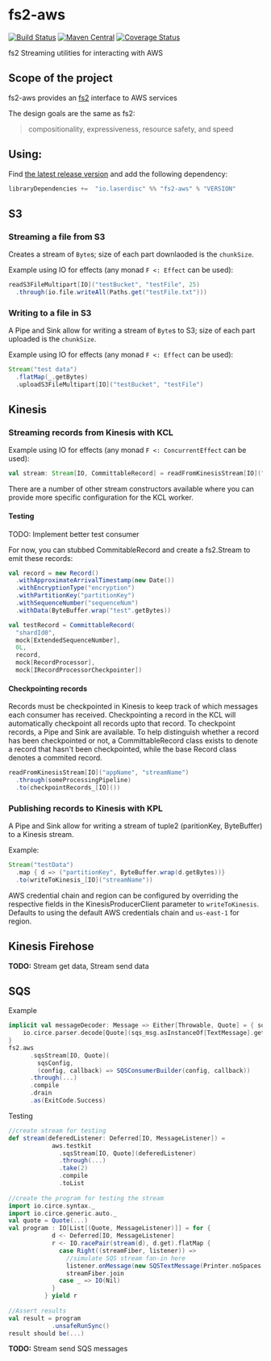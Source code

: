 # fs2-aws
[![Build Status](https://travis-ci.org/laserdisc-io/fs2-aws.svg?branch=master)](https://travis-ci.org/laserdisc-io/fs2-aws)
[![Maven Central](https://maven-badges.herokuapp.com/maven-central/io.laserdisc/fs2-aws_2.12/badge.svg)](https://maven-badges.herokuapp.com/maven-central/io.laserdisc/fs2-aws_2.12)
[![Coverage Status](https://coveralls.io/repos/github/io.laserdisc/fs2-aws/badge.svg?branch=master)](https://coveralls.io/github/laserdisc-io/fs2-aws?branch=master)

fs2 Streaming utilities for interacting with AWS

## Scope of the project

fs2-aws provides an [fs2](https://github.com/functional-streams-for-scala/fs2) interface to AWS services

The design goals are the same as fs2:
> compositionality, expressiveness, resource safety, and speed

## Using:

Find [the latest release version](https://github.com/laserdisc-io/fs2-aws/releases) and add the following dependency:

```sbt
libraryDependencies +=  "io.laserdisc" %% "fs2-aws" % "VERSION"
```

## S3
### Streaming a file from S3
Creates a stream of `Byte`s; size of each part downlaoded is the `chunkSize`.

Example using IO for effects (any monad `F <: Effect` can be used):
```scala
readS3FileMultipart[IO]("testBucket", "testFile", 25)
  .through(io.file.writeAll(Paths.get("testFile.txt")))
```

### Writing to a file in S3
A Pipe and Sink allow for writing a stream of `Byte`s to S3; size of each part uploaded is the `chunkSize`.

Example using IO for effects (any monad `F <: Effect` can be used):
```scala
Stream("test data")
  .flatMap(_.getBytes)
  .uploadS3FileMultipart[IO]("testBucket", "testFile")
```

## Kinesis
### Streaming records from Kinesis with KCL
Example using IO for effects (any monad `F <: ConcurrentEffect` can be used):
```scala
val stream: Stream[IO, CommittableRecord] = readFromKinesisStream[IO]("appName", "streamName")
```

There are a number of other stream constructors available where you can provide more specific configuration for the KCL worker.

#### Testing
TODO: Implement better test consumer

For now, you can stubbed CommitableRecord and create a fs2.Stream to emit these records:
```scala
val record = new Record()
  .withApproximateArrivalTimestamp(new Date())
  .withEncryptionType("encryption")
  .withPartitionKey("partitionKey")
  .withSequenceNumber("sequenceNum")
  .withData(ByteBuffer.wrap("test".getBytes))

val testRecord = CommittableRecord(
  "shardId0",
  mock[ExtendedSequenceNumber],
  0L,
  record,
  mock[RecordProcessor],
  mock[IRecordProcessorCheckpointer])
```

#### Checkpointing records
Records must be checkpointed in Kinesis to keep track of which messages each consumer has received. Checkpointing a record in the KCL will automatically checkpoint all records upto that record. To checkpoint records, a Pipe and Sink are available. To help distinguish whether a record has been checkpointed or not, a CommittableRecord class exists to denote a record that hasn't been checkpointed, while the base Record class denotes a commited record.

```scala
readFromKinesisStream[IO]("appName", "streamName")
  .through(someProcessingPipeline)
  .to(checkpointRecords_[IO]())
```

### Publishing records to Kinesis with KPL
A Pipe and Sink allow for writing a stream of tuple2 (paritionKey, ByteBuffer) to a Kinesis stream.

Example:
```scala
Stream("testData")
  .map { d => ("partitionKey", ByteBuffer.wrap(d.getBytes))}
  .to(writeToKinesis_[IO]("streamName"))
```

AWS credential chain and region can be configured by overriding the respective fields in the KinesisProducerClient parameter to `writeToKinesis`. Defaults to using the default AWS credentials chain and `us-east-1` for region.

## Kinesis Firehose
**TODO:** Stream get data, Stream send data

## SQS
Example
```scala
implicit val messageDecoder: Message => Either[Throwable, Quote] = { sqs_msg =>
    io.circe.parser.decode[Quote](sqs_msg.asInstanceOf[TextMessage].getText)
}
fs2.aws
      .sqsStream[IO, Quote](
        sqsConfig,
        (config, callback) => SQSConsumerBuilder(config, callback))
      .through(...)
      .compile
      .drain
      .as(ExitCode.Success)
```

Testing
```scala 
//create stream for testing
def stream(deferedListener: Deferred[IO, MessageListener]) =
            aws.testkit
              .sqsStream[IO, Quote](deferedListener)
              .through(...)
              .take(2)
              .compile
              .toList
              
//create the program for testing the stream               
import io.circe.syntax._
import io.circe.generic.auto._
val quote = Quote(...)
val program : IO[List[(Quote, MessageListener)]] = for {
            d <- Deferred[IO, MessageListener]
            r <- IO.racePair(stream(d), d.get).flatMap {
              case Right((streamFiber, listener)) =>
                //simulate SQS stream fan-in here
                listener.onMessage(new SQSTextMessage(Printer.noSpaces.pretty(quote.asJson)))
                streamFiber.join
              case _ => IO(Nil)
            }
          } yield r
          
//Assert results
val result = program
            .unsafeRunSync()
result should be(...)
```
**TODO:** Stream send SQS messages
